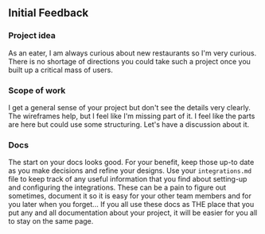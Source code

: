 ## Initial Feedback 

### Project idea
As an eater, I am always curious about new restaurants so I'm very curious. There is no shortage of directions you could take such a project once you built up a critical mass of users.

### Scope of work
I get a general sense of your project but don't see the details very clearly. The wireframes help, but I feel like I'm missing part of it. I feel like the parts are here but could use some structuring. Let's have a discussion about it.

### Docs
The start on your docs looks good. For your benefit, keep those up-to date as you make decisions and refine your designs. Use your `integrations.md` file to keep track of any useful information that you find about setting-up and configuring the integrations. These can be a pain to figure out sometimes, document it so it is easy for your other team members and for you later when you forget... If you all use these docs as THE place that you put any and all documentation about your project, it will be easier for you all to stay on the same page.
